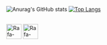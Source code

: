 ![Anurag's GitHub stats](https://github-readme-stats.vercel.app/api?username=victor-viegas&show_icons=true&theme=codeSTACKr&locale=pt-br)
[![Top Langs](https://github-readme-stats.vercel.app/api/top-langs/?username=victor-viegas&theme=codeSTACKr&locale=pt-br&langs_count=4)](https://github.com/anuraghazra/github-readme-stats)

<div style="display: inline_block"><br>
  <img align="center" alt="Rafa-Java" height="40" width="40" src="https://cdn.jsdelivr.net/gh/devicons/devicon/icons/java/java-original-wordmark.svg">
  <img align="center" alt="Rafa-Sql" height="40" width="40" src="https://cdn.jsdelivr.net/gh/devicons/devicon/icons/mysql/mysql-original-wordmark.svg">
</div>

  ##
